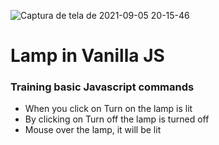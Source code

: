![Captura de tela de 2021-09-05 20-15-46](https://user-images.githubusercontent.com/79488448/132143989-f6a84a50-9ade-47a4-b749-399db88053bb.png)

# Lamp in Vanilla JS
### Training basic Javascript commands
+ When you click on Turn on the lamp is lit
+ By clicking on Turn off the lamp is turned off
+ Mouse over the lamp, it will be lit
